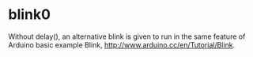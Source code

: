 # blink0
Without delay(), an alternative blink is given to run in the same feature of Arduino basic example Blink, http://www.arduino.cc/en/Tutorial/Blink.